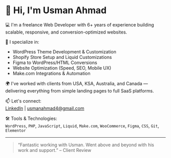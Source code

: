 # 👋 Hi, I'm Usman Ahmad

💻 I'm a freelance Web Developer with 6+ years of experience building scalable, responsive, and conversion-optimized websites.

🚀 I specialize in:
- WordPress Theme Development & Customization
- Shopify Store Setup and Liquid Customizations
- Figma to WordPress/HTML Conversions
- Website Optimization (Speed, SEO, Mobile UX)
- Make.com Integrations & Automation

🌍 I've worked with clients from USA, KSA, Australia, and Canada — delivering everything from simple landing pages to full SaaS platforms.

📫 Let's connect:  
[LinkedIn](https://www.linkedin.com/in/usman-ahmad-it-consultant/) | usmanahmad4@gmail.com

🛠️ Tools & Technologies:  
`WordPress`, `PHP`, `JavaScript`, `Liquid`, `Make.com`, `WooCommerce`, `Figma`, `CSS`, `Git`, `Elementor`

---
> “Fantastic working with Usman. Went above and beyond with his work and support.” – Client Review
